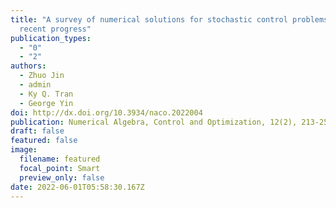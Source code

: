 ```yaml
---
title: "A survey of numerical solutions for stochastic control problems: Some
  recent progress"
publication_types:
  - "0"
  - "2"
authors:
  - Zhuo Jin
  - admin
  - Ky Q. Tran
  - George Yin
doi: http://dx.doi.org/10.3934/naco.2022004
publication: Numerical Algebra, Control and Optimization, 12(2), 213-253
draft: false
featured: false
image:
  filename: featured
  focal_point: Smart
  preview_only: false
date: 2022-06-01T05:58:30.167Z
---
```


